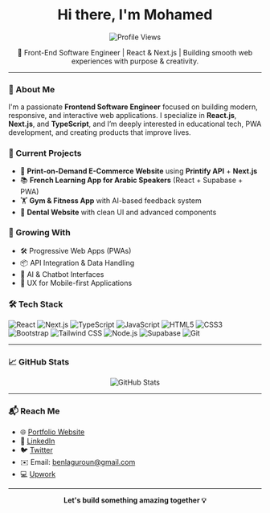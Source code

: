 <h1 align="center">Hi there, I'm Mohamed  </h1>

<p align="center">
  <img src="https://komarev.com/ghpvc/?username=benlaguroun&color=blue" alt="Profile Views" />
</p>

<p align="center">
  🚀 Front-End Software Engineer | React & Next.js | Building smooth web experiences with purpose & creativity.
</p>

---

### 🧠 About Me

I'm a passionate **Frontend Software Engineer** focused on building modern, responsive, and interactive web applications. I specialize in **React.js**, **Next.js**, and **TypeScript**, and I’m deeply interested in educational tech, PWA development, and creating products that improve lives.

### 🔭 Current Projects

- 🎨 **Print-on-Demand E-Commerce Website** using **Printify API** + **Next.js**
- 📚 **French Learning App for Arabic Speakers** (React + Supabase + PWA)
- 🏋️ **Gym & Fitness App** with AI-based feedback system
- 🦷 **Dental Website** with clean UI and advanced components

### 🌱 Growing With

- 🛠️ Progressive Web Apps (PWAs)
- 📦 API Integration & Data Handling
- 🧩 AI & Chatbot Interfaces
- 📱 UX for Mobile-first Applications

### 🛠️ Tech Stack

![React](https://img.shields.io/badge/-React-61DAFB?style=flat&logo=react&logoColor=000)
![Next.js](https://img.shields.io/badge/-Next.js-000000?style=flat&logo=next.js)
![TypeScript](https://img.shields.io/badge/-TypeScript-3178C6?style=flat&logo=typescript&logoColor=fff)
![JavaScript](https://img.shields.io/badge/-JavaScript-F7DF1E?style=flat&logo=javascript&logoColor=000)
![HTML5](https://img.shields.io/badge/-HTML5-E34F26?style=flat&logo=html5&logoColor=fff)
![CSS3](https://img.shields.io/badge/-CSS3-1572B6?style=flat&logo=css3)
![Bootstrap](https://img.shields.io/badge/-Bootstrap-563D7C?style=flat&logo=bootstrap)
![Tailwind CSS](https://img.shields.io/badge/-Tailwind%20CSS-38B2AC?style=flat&logo=tailwind-css)
![Node.js](https://img.shields.io/badge/-Node.js-339933?style=flat&logo=node.js)
![Supabase](https://img.shields.io/badge/-Supabase-3ECF8E?style=flat&logo=supabase&logoColor=000)
![Git](https://img.shields.io/badge/-Git-F05032?style=flat&logo=git&logoColor=fff)

---

### 📈 GitHub Stats

<p align="center">
  <img src="https://github-readme-stats.vercel.app/api?username=benlaguroun&show_icons=true&theme=radical" alt="GitHub Stats" />
</p>

---

### 📬 Reach Me

- 🌐 [Portfolio Website](https://benlaguroun.netlify.app/)
- 💼 [LinkedIn](https://www.linkedin.com/in/mohamed-benlaguroun/)
- 🐦 [Twitter](https://x.com/benlaguroun)
- ✉️ Email: benlaguroun@gmail.com  
- 💻 [Upwork](https://www.upwork.com/freelancers/~0173087a6c88534a56?mp_source=share)

---

<p align="center">
  <strong>Let's build something amazing together 💡</strong>
</p>
